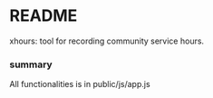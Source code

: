 # README #

xhours: tool for recording community service hours.

### summary ###

All functionalities is in public/js/app.js




